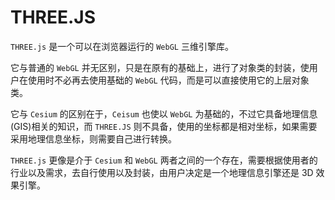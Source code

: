 # THREE.JS

`THREE.js` 是一个可以在浏览器运行的 `WebGL` 三维引擎库。

它与普通的 `WebGL` 并无区别，只是在原有的基础上，进行了对象类的封装，使用户在使用时不必再去使用基础的 `WebGL` 代码，而是可以直接使用它的上层对象类。

它与 `Cesium` 的区别在于，`Ceisum` 也使以 `WebGL` 为基础的，不过它具备地理信息(GIS)相关的知识，而 `THREE.JS` 则不具备，使用的坐标都是相对坐标，如果需要采用地理信息坐标，则需要自己进行转换。

`THREE.js` 更像是介于 `Cesium` 和 `WebGL` 两者之间的一个存在，需要根据使用者的行业以及需求，去自行使用以及封装，由用户决定是一个地理信息引擎还是 3D 效果引擎。
